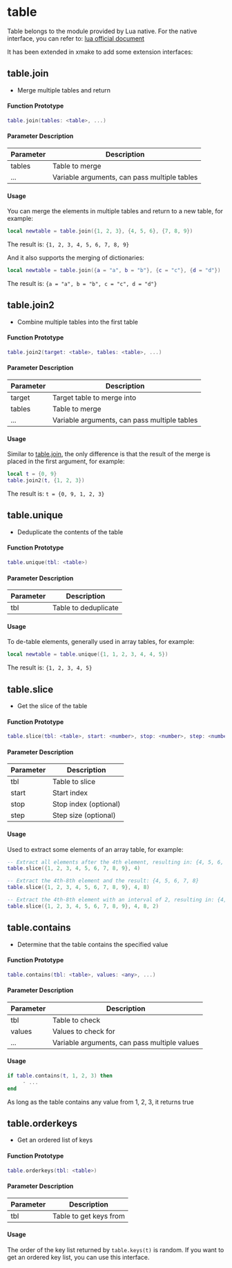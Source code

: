 
# table

Table belongs to the module provided by Lua native. For the native interface, you can refer to: [lua official document](https://www.lua.org/manual/5.1/manual.html#5.5)

It has been extended in xmake to add some extension interfaces:

## table.join

- Merge multiple tables and return

#### Function Prototype

```lua
table.join(tables: <table>, ...)
```

#### Parameter Description

| Parameter | Description |
|-----------|-------------|
| tables | Table to merge |
| ... | Variable arguments, can pass multiple tables |

#### Usage

You can merge the elements in multiple tables and return to a new table, for example:

```lua
local newtable = table.join({1, 2, 3}, {4, 5, 6}, {7, 8, 9})
```

The result is: `{1, 2, 3, 4, 5, 6, 7, 8, 9}`

And it also supports the merging of dictionaries:

```lua
local newtable = table.join({a = "a", b = "b"}, {c = "c"}, {d = "d"})
```

The result is: `{a = "a", b = "b", c = "c", d = "d"}`

## table.join2

- Combine multiple tables into the first table

#### Function Prototype

```lua
table.join2(target: <table>, tables: <table>, ...)
```

#### Parameter Description

| Parameter | Description |
|-----------|-------------|
| target | Target table to merge into |
| tables | Table to merge |
| ... | Variable arguments, can pass multiple tables |

#### Usage

Similar to [table.join](#table-join), the only difference is that the result of the merge is placed in the first argument, for example:

```lua
local t = {0, 9}
table.join2(t, {1, 2, 3})
```

The result is: `t = {0, 9, 1, 2, 3}`

## table.unique

- Deduplicate the contents of the table

#### Function Prototype

```lua
table.unique(tbl: <table>)
```

#### Parameter Description

| Parameter | Description |
|-----------|-------------|
| tbl | Table to deduplicate |

#### Usage

To de-table elements, generally used in array tables, for example:

```lua
local newtable = table.unique({1, 1, 2, 3, 4, 4, 5})
```

The result is: `{1, 2, 3, 4, 5}`

## table.slice

- Get the slice of the table

#### Function Prototype

```lua
table.slice(tbl: <table>, start: <number>, stop: <number>, step: <number>)
```

#### Parameter Description

| Parameter | Description |
|-----------|-------------|
| tbl | Table to slice |
| start | Start index |
| stop | Stop index (optional) |
| step | Step size (optional) |

#### Usage

Used to extract some elements of an array table, for example:

```lua
-- Extract all elements after the 4th element, resulting in: {4, 5, 6, 7, 8, 9}
table.slice({1, 2, 3, 4, 5, 6, 7, 8, 9}, 4)

-- Extract the 4th-8th element and the result: {4, 5, 6, 7, 8}
table.slice({1, 2, 3, 4, 5, 6, 7, 8, 9}, 4, 8)

-- Extract the 4th-8th element with an interval of 2, resulting in: {4, 6, 8}
table.slice({1, 2, 3, 4, 5, 6, 7, 8, 9}, 4, 8, 2)
```

## table.contains

- Determine that the table contains the specified value

#### Function Prototype

```lua
table.contains(tbl: <table>, values: <any>, ...)
```

#### Parameter Description

| Parameter | Description |
|-----------|-------------|
| tbl | Table to check |
| values | Values to check for |
| ... | Variable arguments, can pass multiple values |

#### Usage

```lua
if table.contains(t, 1, 2, 3) then
     - ...
end
```

As long as the table contains any value from 1, 2, 3, it returns true

## table.orderkeys

- Get an ordered list of keys

#### Function Prototype

```lua
table.orderkeys(tbl: <table>)
```

#### Parameter Description

| Parameter | Description |
|-----------|-------------|
| tbl | Table to get keys from |

#### Usage

The order of the key list returned by `table.keys(t)` is random. If you want to get an ordered key list, you can use this interface.
